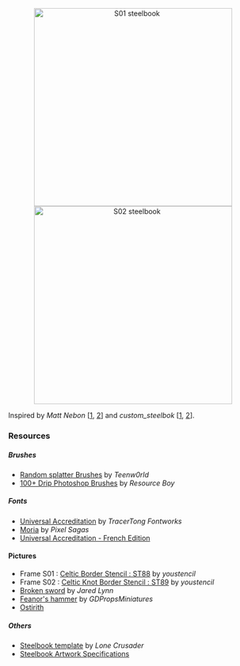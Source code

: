 <div align="center">
<img alt="S01 steelbook" src="S01/en/S01.png" height="400" /><img alt="S02 steelbook" src="S02/en/S02.png" height="400" />
</div>

Inspired by _Matt Nebon_ [[1](https://www.instagram.com/mattnebon/p/Cj07NNYvdc0/), [2](https://www.instagram.com/mattnebon/p/ClzaavZPnTp/?img_index=1)] and _custom_steelbok_ [[1](https://www.instagram.com/custom_steelbook/reel/CkyHoPejuta/), [2](https://www.reddit.com/r/Steelbooks/comments/ytakf4/rings_of_power_6_disc_slots_debossed_frame_front/)].

### Resources
##### Brushes
- [Random splatter Brushes](https://www.brush-photoshop.fr/dessin/randomsplatterbrushes-548.html) by _Teenw0rld_
- [100+ Drip Photoshop Brushes](https://resourceboy.com/photoshop-brushes/drip-brushes/) by _Resource Boy_

##### Fonts
- [Universal Accreditation](https://tracertong.co.uk/ttfw3/product/uni_acc/) by _TracerTong Fontworks_
- [Moria](https://www.pixelsagas.com/?download=moria) by _Pixel Sagas_
- [Universal Accreditation - French Edition](https://github.com/GaelBarone/credits-font)

#### Pictures
- Frame S01 : [Celtic Border Stencil : ST88](https://www.youstencil.com.au/wall-stencils/celtic-border-st88.html) by _youstencil_
- Frame S02 : [Celtic Knot Border Stencil : ST89](https://www.youstencil.com.au/wall-stencils/celtic-knot-st89.html) by _youstencil_
- [Broken sword](https://3dpropshoppe.com/products/rings-of-power-broken-sword-54952) by _Jared Lynn_
- [Feanor's hammer](https://www.etsy.com/listing/1326308129/feanors-hammer-rings-of-power) by _GDPropsMiniatures_
- [Ostirith](https://lotr.fandom.com/wiki/Ostirith)

##### Others
- [Steelbook template](https://www.hidefninja.com/community/resources/conceptual-steelbook-art-photoshop-templates-tutorial.11/) by _Lone Crusader_
- [Steelbook Artwork Specifications](https://files.bbystatic.com/2Xim0e50S%2F%2FJn7ymFq%2BLbQ%3D%3D/03c80516-4dea-4009-8207-1ac33baf3750.pdf)
